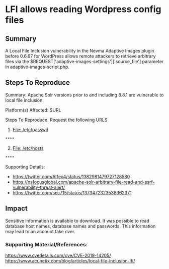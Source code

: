 
# LFI allows reading Wordpress config files

## Summary

A Local File Inclusion vulnerability in the Nevma Adaptive Images plugin before 0.6.67 for WordPress allows remote attackers to retrieve arbitrary files via the $REQUEST['adaptive-images-settings']['source_file'] parameter in adaptive-images-script.php.


## Steps To Reproduce

Summary:
Apache Solr versions prior to and including 8.8.1 are vulnerable to local file inclusion.

Platform(s) Affected:
$URL

Steps To Reproduce:
Request the following URLS

  1. [File: /etc/passwd]()
```
****

```
  2. [File: /etc/hosts]()
```
****
```
Supporting Details:
- https://twitter.com/Al1ex4/status/1382981479727128580
- https://nsfocusglobal.com/apache-solr-arbitrary-file-read-and-ssrf-vulnerability-threat-alert/
- https://twitter.com/sec715/status/1373472323538362371








## Impact

Sensitive information is available to download. It was possible to read database host names, database names and passwords. This information may lead to an account take over.
 

### Supporting Material/References:
https://www.cvedetails.com/cve/CVE-2019-14205/
https://www.acunetix.com/blog/articles/local-file-inclusion-lfi/





